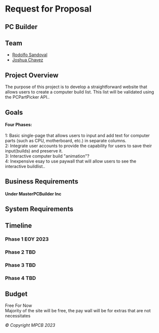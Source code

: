 # Request for Proposal   
## PC Builder

## Team

- [Rodolfo Sandoval](https://www.linkedin.com/in/rudyspg/)
- [Joshua Chavez](https://www.linkedin.com/in/joshua-c-312915232/)

## Project Overview

The purpose of this project is to develop a straightforward website that allows users to create a computer build list. This list will be validated using the PCPartPicker API.. 

## Goals
#### Four Phases:
1: Basic single-page that allows users to input and add text for computer parts (such as CPU, motherboard, etc.) in separate columns.   
2: Integrate user accounts to provide the capability for users to save their input(builds) and preserve it.   
3: Interactive computer build "animation"?  
4: Inexpensive esay to use paywall that will allow users to see the interactive buildlist..

## Business Requirements
#### Under MasterPCBuilder Inc

## System Requirements

## Timeline
### Phase 1 EOY 2023
### Phase 2 TBD
### Phase 3 TBD  
### Phase 4 TBD  

## Budget
Free For Now  
Majority of the site will be free, the pay wall will be for extras that are not necessitates

*© Copyright MPCB 2023*